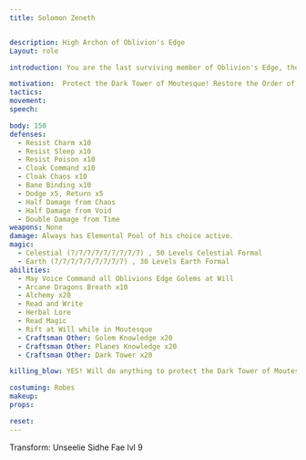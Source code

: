 ```yaml
---
title: Solomon Zeneth


description: High Archon of Oblivion's Edge
Layout: role

introduction: You are the last surviving member of Oblivion's Edge, the defenders and curators of the Dark Tower of Moutesque. The Dark Tower serves as a prison for Elysia’s worst villains and spirits that couldn’t be permanently destroyed. Over the last 3 years you have been in a shadow war with a Master Vampire named Demitri Revendreth, one of Valdrick's lieutenants who was trapped in Elysia when the Crystal Barrier went up. Your order has been almost exterminated, but the knowledge of Oblivion’s Edge remains hidden safe from the enemy. You will die to protect the secrets of the tower. Now you have a sign of Hope in the form of Heroes of Elysia who have been summoned to help you rid this Demitri Revendreth from Tyrra

motivation:  Protect the Dark Tower of Moutesque! Restore the Order of Oblivions Edge to his glory
tactics: 
movement:
speech:

body: 150
defenses: 
  - Resist Charm x10
  - Resist Sleep x10
  - Resist Poison x10
  - Cloak Command x10
  - Cloak Chaos x10
  - Bane Binding x10
  - Dodge x5, Return x5
  - Half Damage from Chaos
  - Half Damage from Void
  - Double Damage from Time
weapons: None
damage: Always has Elemental Pool of his choice active.
magic: 
  - Celestial (7/7/7/7/7/7/7/7/7) , 50 Levels Celestial Formal
  - Earth (7/7/7/7/7/7/7/7/7) , 30 Levels Earth Formal
abilities: 
  - May Voice Command all Oblivions Edge Golems at Will
  - Arcane Dragons Breath x10
  - Alchemy x20
  - Read and Write
  - Herbal Lore
  - Read Magic
  - Rift at Will while in Moutesque
  - Craftsman Other: Golem Knowledge x20
  - Craftsman Other: Planes Knowledge x20
  - Craftsman Other: Dark Tower x20 

killing_blow: YES! Will do anything to protect the Dark Tower of Moutesque

costuming: Robes
makeup:
props: 

reset:
---
```


Transform: Unseelie Sidhe Fae lvl 9 
